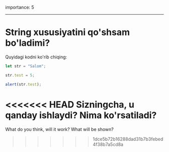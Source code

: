 importance: 5

---

# String xususiyatini qo'shsam bo'ladimi?


Quyidagi kodni ko'rib chiqing:

```js
let str = "Salom";

str.test = 5;

alert(str.test);
```

<<<<<<< HEAD
Sizningcha, u qanday ishlaydi? Nima ko'rsatiladi?
=======
What do you think, will it work? What will be shown?
>>>>>>> 1dce5b72b16288dad31b7b3febed4f38b7a5cd8a
